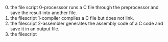 0. the file script 0-processsor runs a C file through the preprocessor and save the result into another file.
1. the filescript 1-compiler compiles a C file but does not link.
2. the filescript 2-assembler generates the assembly code of a C code and save it in an output file.
3. the filescript 